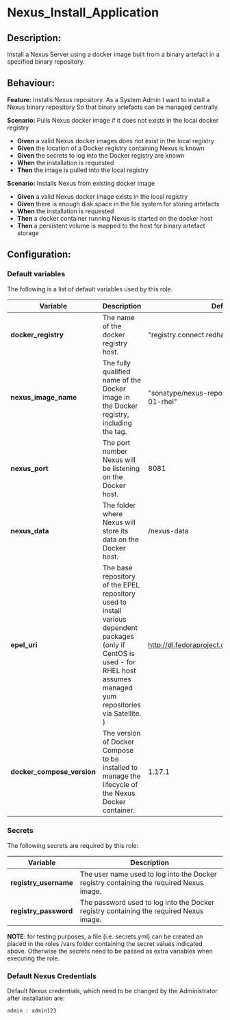 # Nexus_Install_Application

## Description:

Install a Nexus Server using a docker image built from a binary artefact in a specified binary repository.

## Behaviour:

**Feature:** Installs Nexus repository.
As a System Admin
I want to install a Nexus binary repository
So that binary artefacts can be managed centrally.

**Scenario:** Pulls Nexus docker image if it does not exists  in the local docker registry
- **Given** a valid Nexus docker images does not exist in the local registry
- **Given** the location of a Docker registry containing Nexus is known
- **Given** the secrets to log into the Docker registry are known
- **When** the installation is requested
- **Then** the image is pulled into the local registry

**Scenario:** Installs Nexus from existing docker image
- **Given** a valid Nexus docker image exists in the local registry
- **Given** there is enough disk space in the file system for storing artefacts
- **When** the installation is requested
- **Then** a docker container running Nexus is started on the docker host
- **Then** a persistent volume is mapped to the host for binary artefact storage


## Configuration:

### Default variables

The following is a list of default variables used by this role.

| Variable  | Description  | Default  |
|---|---|---|
| **docker_registry** | The name of the docker registry host. |"registry.connect.redhat.com" |
| **nexus_image_name** | The fully qualified name of the Docker image in the Docker registry, including the tag. |"sonatype/nexus-repository-manager:3.6.0-01-rhel" |
| **nexus_port** | The port number Nexus will be listening on the Docker host. | 8081 |
| **nexus_data** | The folder where Nexus will store its data on the Docker host. | /nexus-data |
| **epel_uri** | The base repository of the EPEL repository used to install various dependent packages (only if CentOS is used - for RHEL host assumes managed yum repositories via Satellite. ) | http://dl.fedoraproject.org/pub/epel/7/x86_64/ |
| **docker_compose_version** | The version of Docker Compose to be installed to manage the lifecycle of the Nexus Docker container. | 1.17.1 |

### Secrets

The following secrets are required by this role:

| Variable  | Description  |
|---|---|
| **registry_username** | The user name used to log into the Docker registry containing the required Nexus image. |
| **registry_password** | The password used to log into the Docker registry containing the required Nexus image. |

**NOTE**: for testing purposes, a file (i.e. secrets.yml) can be created an placed in the roles /vars folder containing the secret values indicated above. Otherwise the secrets need to be passed as extra variables when executing the role.

### Default Nexus Credentials

Default Nexus credentials, which need to be changed by the Administrator after installation are:

```bash
admin : admin123
```
